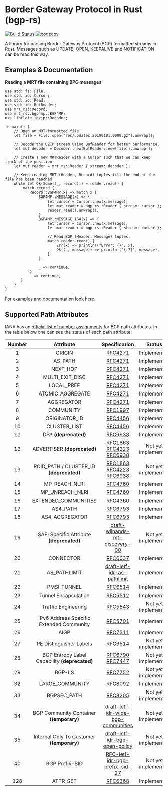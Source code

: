 # Border Gateway Protocol in Rust (bgp-rs)
[![Build Status](https://travis-ci.com/DevQps/bgp-rs.svg?branch=master)](https://travis-ci.com/DevQps/bgp-rs) [![codecov](https://codecov.io/gh/DevQps/bgp-rs/branch/master/graph/badge.svg)](https://codecov.io/gh/DevQps/bgp-rs)

A library for parsing Border Gateway Protocol (BGP) formatted streams in Rust.
Messages such as UPDATE, OPEN, KEEPALIVE and NOTIFICATION can be read this way.

## Examples & Documentation

**Reading a MRT file containing BPG messages**
```
use std::fs::File;
use std::io::Cursor;
use std::io::Read;
use std::io::BufReader;
use mrt_rs::Record;
use mrt_rs::bgp4mp::BGP4MP;
use libflate::gzip::Decoder;

fn main() {
    // Open an MRT-formatted file.
    let file = File::open("res/updates.20190101.0000.gz").unwrap();

    // Decode the GZIP stream using BufReader for better performance.
    let mut decoder = Decoder::new(BufReader::new(file)).unwrap();

    // Create a new MRTReader with a Cursor such that we can keep track of the position.
    let mut reader = mrt_rs::Reader { stream: decoder };

    // Keep reading MRT (Header, Record) tuples till the end of the file has been reached.
    while let Ok(Some((_, record))) = reader.read() {
        match record {
           Record::BGP4MP(x) => match x {
               BGP4MP::MESSAGE(x) => {
                   let cursor = Cursor::new(x.message);
                   let mut reader = bgp_rs::Reader { stream: cursor };
                   reader.read().unwrap();
               }
               BGP4MP::MESSAGE_AS4(x) => {
                   let cursor = Cursor::new(x.message);
                   let mut reader = bgp_rs::Reader { stream: cursor };

                   // Read BGP (Header, Message) tuples.
                   match reader.read() {
                       Err(x) => println!("Error: {}", x),
                       Ok((_, message)) => println!("{:?}", message),
                   }
               }

               _ => continue,
           },
           _ => continue,
       }
    }
}
```

For examples and documentation look [here](https://docs.rs/bgp-rs/).

## Supported Path Attributes
IANA has an [official list of number assignments](https://www.iana.org/assignments/bgp-parameters/bgp-parameters.xhtml) for BGP path attributes.
In the table below one can see the status of each path attribute:

| Number |                   Attribute                   |                                                         Specification                                                         |        Status       |
|:------:|:---------------------------------------------:|:-----------------------------------------------------------------------------------------------------------------------------:|:-------------------:|
|    1   |                     ORIGIN                    |                                           [RFC4271](http://www.iana.org/go/rfc4271)                                           |     Implemented     |
|    2   |                    AS_PATH                    |                                           [RFC4271](http://www.iana.org/go/rfc4271)                                           |     Implemented     |
|    3   |                    NEXT_HOP                   |                                           [RFC4271](http://www.iana.org/go/rfc4271)                                           |     Implemented     |
|    4   |                MULTI_EXIT_DISC                |                                           [RFC4271](http://www.iana.org/go/rfc4271)                                           |     Implemented     |
|    5   |                   LOCAL_PREF                  |                                           [RFC4271](http://www.iana.org/go/rfc4271)                                           |     Implemented     |
|    6   |                ATOMIC_AGGREGATE               |                                           [RFC4271](http://www.iana.org/go/rfc4271)                                           |     Implemented     |
|    7   |                   AGGREGATOR                  |                                           [RFC4271](http://www.iana.org/go/rfc4271)                                           |     Implemented     |
|    8   |                   COMMUNITY                   |                                           [RFC1997](http://www.iana.org/go/rfc1997)                                           |     Implemented     |
|    9   |                 ORIGINATOR_ID                 |                                           [RFC4456](http://www.iana.org/go/rfc4456)                                           |     Implemented     |
|   10   |                  CLUSTER_LIST                 |                                           [RFC4456](http://www.iana.org/go/rfc4456)                                           |     Implemented     |
|   11   |              DPA **(deprecated)**             |                                           [RFC6938](http://www.iana.org/go/rfc6938)                                           |     Implemented     |
|   12   |          ADVERTISER **(deprecated)**          | [RFC1863](http://www.iana.org/go/rfc1863) [RFC4223](http://www.iana.org/go/rfc4223) [RFC6938](http://www.iana.org/go/rfc6938) | Not yet implemented |
|   13   |    RCID_PATH / CLUSTER_ID **(deprecated)**    | [RFC1863](http://www.iana.org/go/rfc1863) [RFC4223](http://www.iana.org/go/rfc4223) [RFC6938](http://www.iana.org/go/rfc6938) | Not yet implemented |
|   14   |                 MP_REACH_NLRI                 |                                           [RFC4760](http://www.iana.org/go/rfc4760)                                           |     Implemented     |
|   15   |                MP_UNREACH_NLRI                |                                           [RFC4760](http://www.iana.org/go/rfc4760)                                           |     Implemented     |
|   16   |              EXTENDED_COMMUNITIES             |                                           [RFC4360](http://www.iana.org/go/rfc4360)                                           |     Implemented     |
|   17   |                    AS4_PATH                   |                                           [RFC6793](http://www.iana.org/go/rfc6793)                                           |     Implemented     |
|   18   |                 AS4_AGGREGATOR                |                                           [RFC6793](http://www.iana.org/go/rfc6793)                                           |     Implemented     |
|   19   |    SAFI Specific Attribute **(deprecated)**   |                    [draft-wijnands-mt-discovery-00](http://www.iana.org/go/draft-wijnands-mt-discovery-00)                    | Not yet implemented |
|   20   |                   CONNECTOR                   |                                           [RFC6037](http://www.iana.org/go/rfc6037)                                           |     Implemented     |
|   21   |                  AS_PATHLIMIT                 |                        [draft-ietf-idr-as-pathlimit](http://www.iana.org/go/draft-ietf-idr-as-pathlimit)                      |     Implemented     |
|   22   |                  PMSI_TUNNEL                  |                                           [RFC6514](http://www.iana.org/go/rfc6514)                                           |     Implemented     |
|   23   |              Tunnel Encapsulation             |                                           [RFC5512](http://www.iana.org/go/rfc5512)                                           |     Implemented     |
|   24   |              Traffic Engineering              |                                           [RFC5543](http://www.iana.org/go/rfc5543)                                           | Not yet implemented |
|   25   |    IPv6 Address Specific Extended Community   |                                           [RFC5701](http://www.iana.org/go/rfc5701)                                           |     Implemented     |
|   26   |                      AIGP                     |                                           [RFC7311](http://www.iana.org/go/rfc7311)                                           |     Implemented     |
|   27   |            PE Distinguisher Labels            |                                           [RFC6514](http://www.iana.org/go/rfc6514)                                           | Not yet implemented |
|   28   | BGP Entropy Label Capability **(deprecated)** |                      [RFC6790](http://www.iana.org/go/rfc6790) [RFC7447](http://www.iana.org/go/rfc7447)                      | Not yet implemented |
|   29   |                     BGP-LS                    |                                           [RFC7752](http://www.iana.org/go/rfc7752)                                           | Not yet implemented |
|   32   |                LARGE_COMMUNITY                |                                           [RFC8092](http://www.iana.org/go/rfc8092)                                           |     Implemented     |
|   33   |                  BGPSEC_PATH                  |                                           [RFC8205](http://www.iana.org/go/rfc8205)                                           | Not yet implemented |
|   34   |    BGP Community Container **(temporary)**    |               [draft-ietf-idr-wide-bgp-communities](http://www.iana.org/go/draft-ietf-idr-wide-bgp-communities)               | Not yet implemented |
|   35   |   Internal Only To Customer **(temporary)**   |                    [draft-ietf-idr-bgp-open-policy](http://www.iana.org/go/draft-ietf-idr-bgp-open-policy)                    | Not yet implemented |
|   40   |                 BGP Prefix-SID                |                   [RFC-ietf-idr-bgp-prefix-sid-27](http://www.iana.org/go/draft-ietf-idr-bgp-prefix-sid-27)                   | Not yet implemented |
|   128  |                    ATTR_SET                   |                                           [RFC6368](http://www.iana.org/go/rfc6368)                                           |     Implemented     |